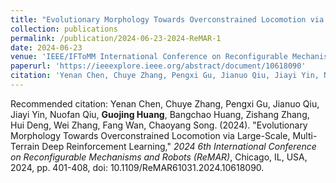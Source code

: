 ```yaml
---
title: "Evolutionary Morphology Towards Overconstrained Locomotion via Large-Scale, Multi-Terrain Deep Reinforcement Learning"
collection: publications
permalink: /publication/2024-06-23-2024-ReMAR-1
date: 2024-06-23
venue: 'IEEE/IFToMM International Conference on Reconfigurable Mechanisms and Robots (ReMAR2024), Chicago, USA.'
paperurl: 'https://ieeexplore.ieee.org/abstract/document/10618090'
citation: 'Yenan Chen, Chuye Zhang, Pengxi Gu, Jianuo Qiu, Jiayi Yin, Nuofan Qiu, **Guojing Huang**, Bangchao Huang, Zishang Zhang, Hui Deng, Wei Zhang, Fang Wan, Chaoyang Song. (2024). &quot;Evolutionary Morphology Towards Overconstrained Locomotion via Large-Scale, Multi-Terrain Deep Reinforcement Learning,&quot; <i>2024 6th International Conference on Reconfigurable Mechanisms and Robots (ReMAR)</i>, Chicago, IL, USA, 2024, pp. 401-408, doi: 10.1109/ReMAR61031.2024.10618090.'
---
```

Recommended citation: Yenan Chen, Chuye Zhang, Pengxi Gu, Jianuo Qiu, Jiayi Yin, Nuofan Qiu, **Guojing Huang**, Bangchao Huang, Zishang Zhang, Hui Deng, Wei Zhang, Fang Wan, Chaoyang Song. (2024). "Evolutionary Morphology Towards Overconstrained Locomotion via Large-Scale, Multi-Terrain Deep Reinforcement Learning," <i>2024 6th International Conference on Reconfigurable Mechanisms and Robots (ReMAR)</i>, Chicago, IL, USA, 2024, pp. 401-408, doi: 10.1109/ReMAR61031.2024.10618090.